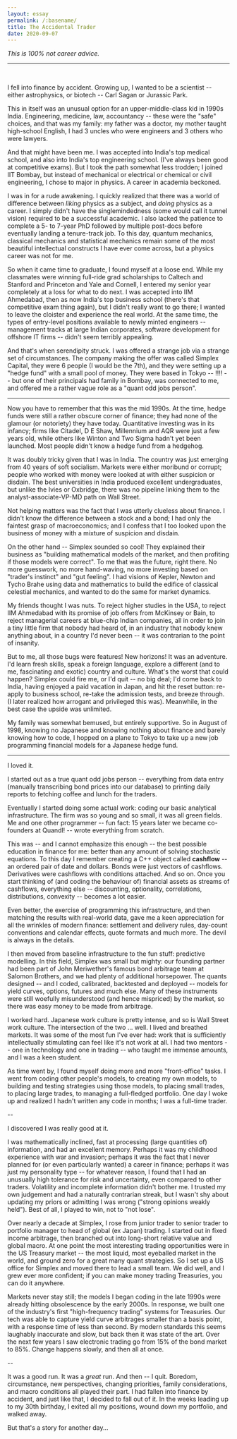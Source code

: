 ```yaml
---
layout: essay
permalink: /:basename/
title: The Accidental Trader
date: 2020-09-07
---
```


*This is 100% not career advice.*

----

<br/>

I fell into finance by accident.  Growing up, I wanted to be a scientist -- either astrophysics, or biotech -- Carl Sagan or Jurassic Park.

This in itself was an unusual option for an upper-middle-class kid in 1990s India.  Engineering, medicine, law, accountancy -- these were the "safe" choices, and that was my family: my father was a doctor, my mother taught high-school English, I had 3 uncles who were engineers and 3 others who were lawyers.  

And that might have been me.  I was accepted into India's top medical school, and also into India's top engineering school.  (I've always been good at competitive exams).  But I took the path somewhat less trodden; I joined IIT Bombay, but instead of mechanical or electrical or chemical or civil engineering, I chose to major in physics.  A career in academia beckoned.

I was in for a rude awakening.  I quickly realized that there was a world of difference between *liking* physics as a subject, and *doing* physics as a career.  I simply didn't have the singlemindedness (some would call it tunnel vision) required to be a successful academic.  I also lacked the patience to complete a 5- to 7-year PhD followed by multiple post-docs before eventually landing a tenure-track job.  To this day, quantum mechanics, classical mechanics and statistical mechanics remain some of the most beautiful intellectual constructs I have ever come across, but a physics career was not for me.

<!-- Instead, I threw myself into extracurricular activities. I stood for election as the leader of IIT Bombay's student body, and won. I was on the core group for Mood Indigo, helped launch the first TechFest, and set up India's first campus internet.  I won a bunch of prizes for everything from quizzing to debate to writing to dramatics: intramural, rep and all the way to national level.  All in all, I had a whale of a time.-->

<!-- Disillusioned with academics, I threw myself into extracurricular activities and student leadership. I was institute general secretary, on the core group for [Mood Indigo](https://en.wikipedia.org/wiki/Mood_Indigo_(festival)), helped launch the first [TechFest](https://en.wikipedia.org/wiki/Techfest), and set up India's first campus internet.  I also won a bunch of awards and competitions. -->

So when it came time to graduate, I found myself at a loose end.  While my classmates were winning full-ride grad scholarships to Caltech and Stanford and Princeton and Yale and Cornell, I entered my senior year completely at a loss for what to do next.  I was accepted into IIM Ahmedabad, then as now India's top business school (there's that competitive exam thing again), but I didn't really want to go there;  I wanted to leave the cloister and experience the real world.  At the same time, the types of entry-level positions available to newly minted engineers -- management tracks at large Indian corporates, software development for offshore IT firms -- didn't seem terribly appealing.

And that's when serendipity struck.  I was offered a strange job via a strange set of circumstances.  The company making the offer was called Simplex Capital, they were 6 people (I would be the 7th), and they were setting up a "hedge fund" with a small pool of money.  They were based in Tokyo -- !!!! -- but one of their principals had family in Bombay, was connected to me, and offered me a rather vague role as a "quant odd jobs person".  


----


Now you have to remember that this was the mid 1990s.  At the time, hedge funds were still a rather obscure corner of finance; they had none of the glamour (or notoriety) they have today.  Quantitative investing was in its infancy; firms like Citadel, D E Shaw, Millennium and AQR were just a few years old, while others like Winton and Two Sigma hadn't yet been launched.  Most people didn't know a hedge fund from a hedgehog.  

It was doubly tricky given that I was in India.  The country was just emerging from 40 years of soft socialism.  Markets were either moribund or corrupt; people who worked with money were looked at with either suspicion or disdain.  The best universities in India produced excellent undergraduates, but unlike the Ivies or Oxbridge, there was no pipeline linking them to the analyst-associate-VP-MD path on Wall Street.

Not helping matters was the fact that I was utterly clueless about finance.  I didn't know the difference between a stock and a bond; I had only the faintest grasp of macroeconomics; and I confess that I too looked upon the business of money with a mixture of suspicion and disdain.

On the other hand -- Simplex sounded so cool!  They explained their business as  "building mathematical models of the market, and then profiting if those models were correct".  To me that was the future, right there.  No more guesswork, no more hand-waving, no more investing based on "trader's instinct" and "gut feeling".  I had visions of Kepler, Newton and Tycho Brahe using data and mathematics to build the edifice of classical celestial mechanics, and wanted to do the same for market dynamics.  

My friends thought I was nuts.  To reject higher studies in the USA, to reject IIM Ahmedabad with its promise of job offers from McKinsey or Bain, to reject managerial careers at blue-chip Indian companies, all in order to join a tiny little firm that nobody had heard of, in an industry that nobody knew anything about, in a country I'd never been -- it was contrarian to the point of insanity.  

But to me, all those bugs were features!  New horizons!  It was an adventure.  I'd learn fresh skills, speak a foreign language, explore a different (and to me, fascinating and exotic) country and culture.  What's the worst that could happen?  Simplex could fire me, or I'd quit -- no big deal; I'd come back to India, having enjoyed a paid vacation in Japan, and hit the reset button: re-apply to business school, re-take the admission tests, and breeze through.  (I later realized how arrogant and privileged this was).  Meanwhile, in the best case the upside was unlimited.

My family was somewhat bemused, but entirely supportive.  So in August of 1998, knowing no Japanese and knowing nothing about finance and barely knowing how to code, I hopped on a plane to Tokyo to take up a new job programming financial models for a Japanese hedge fund. 

----

I loved it.  

I started out as a true quant odd jobs person -- everything from data entry (manually transcribing bond prices into our database) to printing daily reports to fetching coffee and lunch for the traders.

Eventually I started doing some actual work: coding our basic analytical infrastructure.  The firm was so young and so small, it was all green fields.  Me and one other programmer -- fun fact: 15 years later we became co-founders at Quandl! -- wrote everything from scratch.

This was -- and I cannot emphasize this enough -- the best possible education in finance for me: better than any amount of solving stochastic equations.  To this day I remember creating a C++ object called  **cashflow** -- an ordered pair of date and dollars.  Bonds were just vectors of cashflows.  Derivatives were cashflows with conditions attached.  And so on.  Once you start thinking of (and coding the behaviour of) financial assets as streams of cashflows, everything else -- discounting, optionality, correlations, distributions, convexity -- becomes a lot easier. 

Even better, the exercise of programming this infrastructure, and then matching the results with real-world data, gave me a keen appreciation for all the wrinkles of modern finance: settlement and delivery rules, day-count conventions and calendar effects, quote formats and much more.  The devil is always in the details.  

I then moved from baseline infrastructure to the fun stuff: predictive modelling.  In this field, Simplex was small but mighty: our founding partner had been part of John Meriwether's famous bond arbitrage team at Salomon Brothers, and we had plenty of additional horsepower.  The quants designed -- and I coded, calibrated, backtested and deployed -- models for yield curves, options, futures and much else.  Many of these instruments were still woefully misunderstood (and hence mispriced) by the market, so there was easy money to be made from arbitrage.

I worked hard.  Japanese work culture is pretty intense, and so is Wall Street work culture.  The intersection of the two ... well.  I lived and breathed markets.  It was some of the most fun I've ever had: work that is sufficiently intellectually stimulating can feel like it's not work at all.  I had two mentors -- one in technology and one in trading -- who taught me immense amounts, and I was a keen student.  

As time went by, I found myself doing more and more "front-office" tasks.  I went from coding other people's models, to creating my own models, to building and testing strategies using those models, to placing small trades, to placing large trades, to managing a full-fledged portfolio.  One day I woke up and realized I hadn't written any code in months; I was a full-time trader.  

-- 

I discovered I was really good at it.  

I was mathematically inclined, fast at processing (large quantities of) information, and had an excellent memory.  Perhaps it was my childhood experience with war and invasion; perhaps it was the fact that I never planned for (or even particularly wanted) a career in finance; perhaps it was just my personality type -- for whatever reason, I found that I had an unusually high tolerance for risk and uncertainty, even compared to other traders.  Volatility and incomplete information didn't bother me.  I trusted my own judgement and had a naturally contrarian streak, but I wasn't shy about updating my priors or admitting I was wrong ("strong opinions weakly held").  Best of all, I played to win, not to "not lose".  

<!--
The key word here is "played".  I always treated trading as a game, not as real life.  Certainly the sums involved were unreal.  At one point I was short over a billion dollars (10% of the issued notional, a much larger percentage of the actual tradeable float) of a single 30-year government bond: every 0.01% change in its yield would cause a nearly $2 million swing in my P&L.  Not small potatoes! 
-->

Over nearly a decade at Simplex, I rose from junior trader to senior trader to portfolio manager to head of global (ex Japan) trading.  I started out in fixed income arbitrage, then branched out into long-short relative value and global macro.  At one point the most interesting trading opportunities were in the US Treasury market -- the most liquid, most eyeballed market in the world, and ground zero for a great many quant strategies.  So I set up a US office for Simplex and moved there to lead a small team.  We did well, and I grew ever more confident; if you can make money trading Treasuries, you can do it anywhere.  

Markets never stay still; the models I began coding in the late 1990s were already hitting obsolescence by the early 2000s.  In response, we built one of the industry's first "high-frequency trading" systems for Treasuries.  Our tech was able to capture yield curve arbitrages smaller than a basis point, with a response time of less than second.  By modern standards this seems laughably inaccurate and slow, but back then it was state of the art.  Over the next few years I saw electronic trading go from 15% of the bond market to 85%.  Change happens slowly, and then all at once.


--

It was a good run.  It was a *great* run.  And then -- I quit.  Boredom, circumstance, new perspectives, changing priorities, family considerations, and macro conditions all played their part.  I had fallen into finance by accident, and just like that, I decided to fall out of it.  In the weeks leading up to my 30th birthday, I exited all my positions, wound down my portfolio, and walked away.  

But that's a story for another day... 


